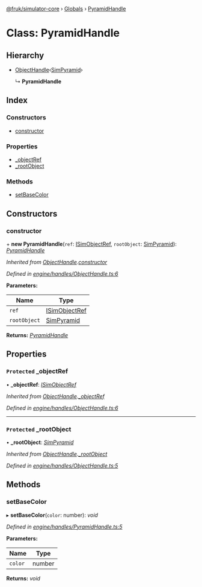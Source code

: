 [@fruk/simulator-core](../README.md) › [Globals](../globals.md) › [PyramidHandle](pyramidhandle.md)

# Class: PyramidHandle

## Hierarchy

* [ObjectHandle](objecthandle.md)‹[SimPyramid](simpyramid.md)›

  ↳ **PyramidHandle**

## Index

### Constructors

* [constructor](pyramidhandle.md#constructor)

### Properties

* [_objectRef](pyramidhandle.md#protected-_objectref)
* [_rootObject](pyramidhandle.md#protected-_rootobject)

### Methods

* [setBaseColor](pyramidhandle.md#setbasecolor)

## Constructors

###  constructor

\+ **new PyramidHandle**(`ref`: [ISimObjectRef](../interfaces/isimobjectref.md), `rootObject`: [SimPyramid](simpyramid.md)): *[PyramidHandle](pyramidhandle.md)*

*Inherited from [ObjectHandle](objecthandle.md).[constructor](objecthandle.md#constructor)*

*Defined in [engine/handles/ObjectHandle.ts:6](https://github.com/FRUK-Simulator/SimulatorCore/blob/cdc4cfb/src/engine/handles/ObjectHandle.ts#L6)*

**Parameters:**

Name | Type |
------ | ------ |
`ref` | [ISimObjectRef](../interfaces/isimobjectref.md) |
`rootObject` | [SimPyramid](simpyramid.md) |

**Returns:** *[PyramidHandle](pyramidhandle.md)*

## Properties

### `Protected` _objectRef

• **_objectRef**: *[ISimObjectRef](../interfaces/isimobjectref.md)*

*Inherited from [ObjectHandle](objecthandle.md).[_objectRef](objecthandle.md#protected-_objectref)*

*Defined in [engine/handles/ObjectHandle.ts:6](https://github.com/FRUK-Simulator/SimulatorCore/blob/cdc4cfb/src/engine/handles/ObjectHandle.ts#L6)*

___

### `Protected` _rootObject

• **_rootObject**: *[SimPyramid](simpyramid.md)*

*Inherited from [ObjectHandle](objecthandle.md).[_rootObject](objecthandle.md#protected-_rootobject)*

*Defined in [engine/handles/ObjectHandle.ts:5](https://github.com/FRUK-Simulator/SimulatorCore/blob/cdc4cfb/src/engine/handles/ObjectHandle.ts#L5)*

## Methods

###  setBaseColor

▸ **setBaseColor**(`color`: number): *void*

*Defined in [engine/handles/PyramidHandle.ts:5](https://github.com/FRUK-Simulator/SimulatorCore/blob/cdc4cfb/src/engine/handles/PyramidHandle.ts#L5)*

**Parameters:**

Name | Type |
------ | ------ |
`color` | number |

**Returns:** *void*
